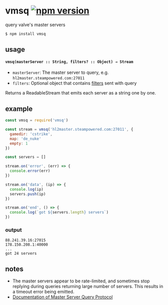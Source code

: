 # vmsq [![npm version](https://badge.fury.io/js/vmsq.svg)](http://badge.fury.io/js/vmsq)

query valve's master servers

```sh
$ npm install vmsq
```

## usage

#### `vmsq(masterServer :: String, filters? :: Object) → Stream`

- `masterServer`: The master server to query, e.g. `hl2master.steampowered.com:27011`
- `filters`: Optional object that contains [filters](https://developer.valvesoftware.com/wiki/Master_Server_Query_Protocol#Filter) sent with query

Returns a ReadableStream that emits each server as a string one by one.

## example

```js
const vmsq = require('vmsq')

const stream = vmsq('hl2master.steampowered.com:27011', {
  gamedir: 'cstrike',
  map: 'de_nuke'
  empty: 1
})

const servers = []

stream.on('error', (err) => {
  console.error(err)
})

stream.on('data', (ip) => {
  console.log(ip)
  servers.push(ip)
})

stream.on('end', () => {
  console.log(`got ${servers.length} servers`)
})
```

### output

```
88.241.39.16:27015
178.150.208.1:40000
...
got 24 servers
```

## notes

- The master servers appear to be rate-limited, and sometimes stop replying
  during queries returning large number of servers. This results in a
  timeout error being emitted.
- [Documentation of Master Server Query Protocol](https://developer.valvesoftware.com/wiki/Master_Server_Query_Protocol)

